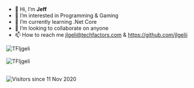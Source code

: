 - 👋 Hi, I’m **Jeff**
- 👀 I’m interested in Programming & Gaming 
- 🌱 I’m currently learning .Net Core
- 💞️ I’m looking to collaborate on anyone
- 📫 How to reach me jlgeli@techfactors.com & https://github.com/jlgelii


<div>
  <img align="center" src="https://github-readme-stats.vercel.app/api?username=TFIjgeli&show_icons=true&theme=dark" alt="TFIjgeli" />
<div/>
<br />
  
<div>
  <img align="center" src="https://github-readme-stats.vercel.app/api/top-langs/?username=TFIjgeli&layout=compact&hide=html&theme=dark" alt="TFIjgeli" />
<div/>
<br />

![Visitors since 11 Nov 2020](http://estruyf-github.azurewebsites.net/api/VisitorHit?user=TFIjgeli&repo=TFIjgeli&countColor=%237B1E7A)
<!---
jlgelii/jlgelii is a ✨ special ✨ repository because its `README.md` (this file) appears on your GitHub profile.
You can click the Preview link to take a look at your changes.
--->
